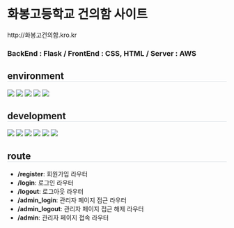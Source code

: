 <h1>화봉고등학교 건의함 사이트 </h1>
http://화봉고건의함.kro.kr
<h3><b>BackEnd : Flask / FrontEnd : CSS, HTML / Server : AWS</b></h3>
<h2 style="border-bottom: 1px solid #d8dee4;">environment</h2>
<p>
  <img src="https://img.shields.io/badge/linux-FCC624?style=for-the-badge&logo=linux&logoColor=black"> 
  <img src="https://img.shields.io/badge/amazonaws-232F3E?style=for-the-badge&logo=amazonwebservices&logoColor=white"> 
  <img src="https://img.shields.io/badge/github-181717?style=for-the-badge&logo=github&logoColor=white">
  <img src="https://img.shields.io/badge/git-F05032?style=for-the-badge&logo=git&logoColor=white">
  <img src="https://img.shields.io/badge/mysql-4479A1?style=for-the-badge&logo=mysql&logoColor=white"> 
</p>
<h2 style="border-bottom: 1px solid #d8dee4;">development</h2>
<p>
  <img src="https://img.shields.io/badge/python-3776AB?style=for-the-badge&logo=python&logoColor=white"> 
  <img src="https://img.shields.io/badge/nginx-009639?style=for-the-badge&logo=nginx&logoColor=white">
  <img src="https://img.shields.io/badge/html-E34F26?style=for-the-badge&logo=html5&logoColor=white"> 
  <img src="https://img.shields.io/badge/css-1572B6?style=for-the-badge&logo=css3&logoColor=white"> 
  <img src="https://img.shields.io/badge/Flask-000000?style=for-the-badge&logo=Flask&logoColor=white">
  <img src="https://img.shields.io/badge/.env-ECD53F?style=for-the-badge&logo=dotenv&logoColor=black"> 
</p>
<h2 style="border-bottom: 1px solid #d8dee4;">route</h2>
<div>
  <ul>
    <li><b>/register</b>: 회원가입 라우터</li>
    <li><b>/login</b>: 로그인 라우터</li>
    <li><b>/logout</b>: 로그아웃 라우터</li>
    <li><b>/admin_login</b>: 관리자 페이지 접근 라우터</li>
    <li><b>/admin_logout</b>: 관리자 페이지 접근 해제 라우터</li>
    <li><b>/admin</b>: 관리자 페이지 접속 라우터</li>
  </ul>
</div>

